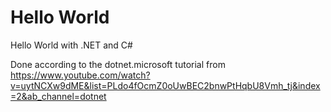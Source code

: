 # Hello World
Hello World with .NET and C#

Done according to the dotnet.microsoft tutorial from https://www.youtube.com/watch?v=uytNCXw9dME&list=PLdo4fOcmZ0oUwBEC2bnwPtHqbU8Vmh_tj&index=2&ab_channel=dotnet

